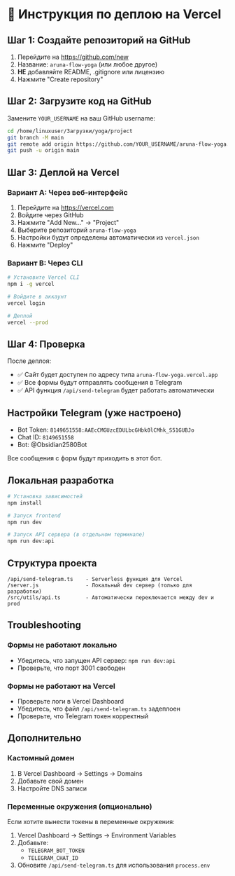 # 🚀 Инструкция по деплою на Vercel

## Шаг 1: Создайте репозиторий на GitHub

1. Перейдите на https://github.com/new
2. Название: `aruna-flow-yoga` (или любое другое)
3. **НЕ** добавляйте README, .gitignore или лицензию
4. Нажмите "Create repository"

## Шаг 2: Загрузите код на GitHub

Замените `YOUR_USERNAME` на ваш GitHub username:

```bash
cd /home/linuxuser/Загрузки/yoga/project
git branch -M main
git remote add origin https://github.com/YOUR_USERNAME/aruna-flow-yoga.git
git push -u origin main
```

## Шаг 3: Деплой на Vercel

### Вариант A: Через веб-интерфейс

1. Перейдите на https://vercel.com
2. Войдите через GitHub
3. Нажмите "Add New..." → "Project"
4. Выберите репозиторий `aruna-flow-yoga`
5. Настройки будут определены автоматически из `vercel.json`
6. Нажмите "Deploy"

### Вариант B: Через CLI

```bash
# Установите Vercel CLI
npm i -g vercel

# Войдите в аккаунт
vercel login

# Деплой
vercel --prod
```

## Шаг 4: Проверка

После деплоя:
- ✅ Сайт будет доступен по адресу типа `aruna-flow-yoga.vercel.app`
- ✅ Все формы будут отправлять сообщения в Telegram
- ✅ API функция `/api/send-telegram` будет работать автоматически

## Настройки Telegram (уже настроено)

- Bot Token: `8149651558:AAEcCMGUzcEDULbcGHbk0lCMhk_S51GUBJo`
- Chat ID: `8149651558`
- Bot: @Obsidian2580Bot

Все сообщения с форм будут приходить в этот бот.

## Локальная разработка

```bash
# Установка зависимостей
npm install

# Запуск frontend
npm run dev

# Запуск API сервера (в отдельном терминале)
npm run dev:api
```

## Структура проекта

```
/api/send-telegram.ts    - Serverless функция для Vercel
/server.js               - Локальный dev сервер (только для разработки)
/src/utils/api.ts        - Автоматически переключается между dev и prod
```

## Troubleshooting

### Формы не работают локально
- Убедитесь, что запущен API сервер: `npm run dev:api`
- Проверьте, что порт 3001 свободен

### Формы не работают на Vercel
- Проверьте логи в Vercel Dashboard
- Убедитесь, что файл `/api/send-telegram.ts` задеплоен
- Проверьте, что Telegram токен корректный

## Дополнительно

### Кастомный домен
1. В Vercel Dashboard → Settings → Domains
2. Добавьте свой домен
3. Настройте DNS записи

### Переменные окружения (опционально)
Если хотите вынести токены в переменные окружения:
1. Vercel Dashboard → Settings → Environment Variables
2. Добавьте:
   - `TELEGRAM_BOT_TOKEN`
   - `TELEGRAM_CHAT_ID`
3. Обновите `/api/send-telegram.ts` для использования `process.env`

